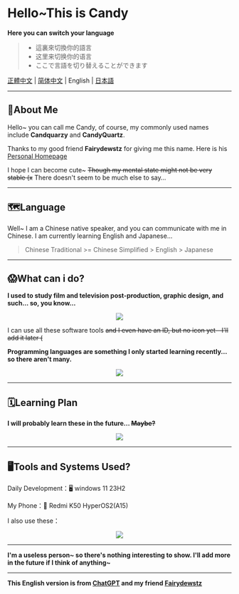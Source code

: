 # Hello~This is Candy

**Here you can switch your language**

> - 這裏來切換你的語言
> - 这里来切换你的语言
> - ここで言語を切り替えることができます

[正體中文](./README.md) | [简体中文](./README_ZH.md) | English | [日本語](./README_JP.md)

------

## 🍭About Me

Hello~ you can call me Candy, of course, my commonly used names include **Candquarzy** and **CandyQuartz**.

Thanks to my good friend **Fairydewstz** for giving me this name. Here is his [Personal Homepage](https://github.com/Lintha437) 

I hope I can become cute~ ~~Though my mental state might not be very stable (x~~ There doesn't seem to be much else to say…

------

## 🗺️Language 

Well~ I am a Chinese native speaker, and you can communicate with me in Chinese. I am currently learning English and Japanese...

> Chinese Traditional >= Chinese Simplified > English > Japanese

-----
## 😱What can i do?

**I used to study film and television post-production, graphic design, and such... so, you know...**

<p align="center">
  <a href="https://skillicons.dev">
    <img src="https://skillicons.dev/icons?i=ps,pr,ae,au,ai" />
  </a>
</p>

I can use all these software tools ~~and I even have an ID, but no icon yet—I'll add it later (~~



**Programming languages are something I only started learning recently... so there aren't many.**
<p align="center">
  <a href="https://skillicons.dev">
    <img src="https://skillicons.dev/icons?i=c,cpp,html,css,js,ts" />
  </a>
</p>

-----

## 🗓**Learning Plan** 

**I will probably learn these in the future... ~~Maybe?~~**
<p align="center">
  <a href="https://skillicons.dev">
    <img src="https://skillicons.dev/icons?i=java,kotlin,python,androidstudio" />
  </a>
</p>

-----

## 🖥Tools and Systems Used?

Daily Development：🖥 windows 11 23H2

My Phone：📱 Redmi K50 HyperOS2(A15)

I also use these：
<p align="center">
  <a href="https://skillicons.dev">
    <img src="https://skillicons.dev/icons?i=visualstudio,vscode,linux,docker" />
  </a>
</p>

------

**I'm a useless person~ so there's nothing interesting to show. I'll add more in the future if I think of anything~**

-----

**This English version is from [ChatGPT](https://chat.openai.com/) and my friend [Fairydewstz](https://github.com/Lintha437)**
